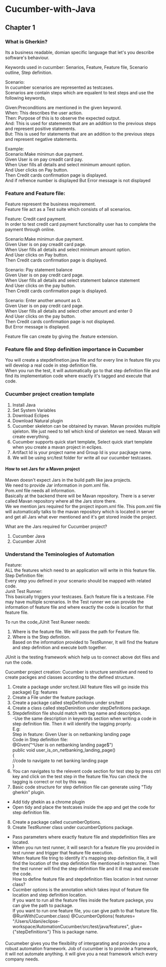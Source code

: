 # Cucumber-with-Java  
## Chapter 1
### What is Gherkin?  
Its a business readable, domian specific language that let's you describe software's behaviour.  

Keywords used in cucumber: Senarios, Feature, Feature file, Scenario outline, Step definition.  

Scenario:  
In cucumber scenarios are represented as testcases.  
Scenarios are contain steps which are equalent to test steps and use the following keywords, 

Given:Preconditions are mentioned in the given keyword.  
When: This describes the user action.  
Then: Purpose of this is to observe the expected output.  
And: This is used for statements that are an addition to the previous steps and represent positive statements.  
But: This is used for statements that are an addition to the previous steps and represent negative statements.  

Example:  
Scenario:Make minimun due payment.  
Given User is on pay creadit card pay.  
When User fills all details and select minimum amount option.  
And User clicks on Pay button.  
Then Credit cards confirmation page is displayed.  
And if refrence number is displayed
But Error message is not displayed
  
### Feature and Feature file:  
  
Feature represent the business requirement.  
Feature file act as a Test suite which consists of all scenarios.  

Feature: Credit card payment.  
In order to test credit card payment functionality user has to complete the payment through online.  
  
Scenario:Make minimun due payment.  
Given User is on pay creadit card page.  
When User fills all details and select minimum amount option.  
And User clicks on Pay button.  
Then Credit cards confirmation page is displayed.  

Scenario: Pay statement balance  
Given User is on pay credit card page.  
When User fills all details and select statement balance statement  
And User clicks on the pay button.  
Then Credit cards confirmation page is displayed.  

Scenario: Enter another amount as 0.  
Given User is on pay credit card page.  
When User fills all details and select other amount and enter 0  
And User clicks on the pay button.  
Then Credit cards confirmation page is not displayed.  
But Error message is displayed.  

Feature file can create by giving the .feature extension.  
  
  ### Feature file and Step definition importance in Cucumber  
  
  You will create a stepdefinetion.java file and for every line in feature file you will develop a real code in step definition file.  
  When you run the test, it will automatically go to that step definition file and find its implementation code where exactly it's tagged and execute that code.

### Cucumber project creation template  
1. Install Java  
2. Set System Variables
3. Download Eclipes
4. Download Natural plugin
5. Cucumber skeleton can be obtained by mavan. Mavan provides multiple sjeleton. We just need to tell which kind of skeleton we need. Mavan will create everything.  
6. Cucumber supports quick start template, Select quick start template when you create a mavan project in eclipes.  
7. Artifact Id is your project name and Group Id is your pacjkage name.
8. We will be using src/test folder for write all our cucumber testcases.  
#### How to set Jars for a Maven project  
Maven doesn't expect Jars in the build path like java projects.  
We need to provide Jar information in pom.xml file.  
Pom.xml file needs all information.  
Basically at the backend there will be Mavan repository. There is a server called Mavan repository where all the Jars store there.  
We we mention jars required for the project inpom.xml file. This pom.xml file will automatically talks to the mavan repository which is located in server and get all Jars what ever mentioned and it's get stored inside the project.  
  
  
What are the Jars required for Cucumber project?
1. Cucumber Java
2. Cucumber JUnit  

### Understand the Teminologies of Automation  
  
Feature:  
ALL the features which need to an application will write in this feature file.  
Step Definition file:  
Every step you defined in your scenario should be mapped with related code.  
Junit Test Runner:  
This basically triggers your testcases. Each feature file is a testcase. File may have multiple screnarios.
In the Test runner we can provide the information of feature file and where exactly the code is location for that feature file.

To run the code,JUnit Test Runeer needs:  
1. Where is the feature file. We will pass the path for Feature file.
2. Where is the Step definition.  
Based on the information provided to TestRunner, It will find the feature and step definition and execute both together.  

JUnit is the testing framework which help us to connect above dot files and run the code.  

Cucumber project creation: Cucumber is structure sensitive and need to create packges and classes according to the defined structure.  

1. Create a package under src/test.(All feature files will go inside this package) Eg: features  
2. Create a File under the feature package.  
3. Create a package called stepDefinitions under srs/test
4. Create a class called stepDeninition under stepDefinitions package.
5. Stepdefinition file should match with tag name and description.  
   -Use the same description in keywords section when writing a code in step definition file. Then it will identify the tagging proprly.  
   E.g:  
   Step in feature: Given User is on netbanking landing page  
   Code in Step definition file:  
   @Given("^User is on netbanking landing page$")  
	  public void user_is_on_netbanking_landing_page()  
	  {  
		//code to navigate to net banking landing page  
	  }  
6. You can navigates to the relevent code section for test step by press ctrl key and click on the test step in the feature file.You can check the tagging is correct or not by this way.  
7. Basic code structure for step definition file can generate using "Tidy gherkin" plugin.  
  - Add tidy ghekin as a chrome plugin 
  - Open tidy and place the testcases inside the app and get the code for step definition file.  
8. Create a package called cucumberOptions.  
9. Create TestRunner class under cucumberOptions package.  
  - Pass parameters where exactly feature file and stepdefinition files are located.  
  - When you run test runner, it will search for a feature file you provided in test runner and trigger that feature file execution.  
  When feature file tring to identify it's mapping step definition file, it will find the location of the step definition file mentioned in testrunner. Then the test runner will find the step definition file and it ill map and execute the code.  
  How to define feature file and stepdefinition files location in  test  runner class?  
  - Cucmber options is the annotation which takes input of feature file location and step definition location.  
  If you want to run all the feature files inside the feature packege, you can give the path to package.  
  If you want to run one feature file, you can give path to that feature file.  
  @RunWith(Cucumber.class)
@CucumberOptions(
		features= "/Users/Udani/eclipse-workspace/AutomationCucumber/src/test/java/features",
		glue= {"stepDefinitions"} This is package name.


#### 

Cucumeber gives you the flexibility of intergarating and provides you a robust automation framework. Job of cucumber is to provide a framework, it will not automate anything. it will give you a neat framework which every company needs.


